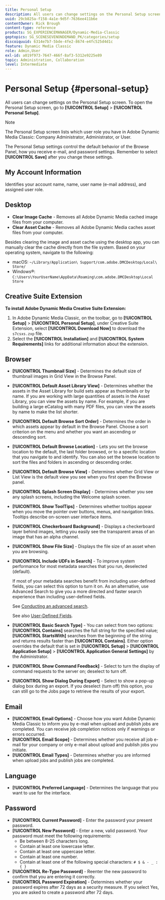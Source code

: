```yaml
---
title: Personal Setup
description: All users can change settings on the Personal Setup screen of Adobe Dynamic Media Classic.
uuid: 29cb825a-f158-4a1e-9d5f-7636ee411b6e
contentOwner: Rick Brough
content-type: reference
products: SG_EXPERIENCEMANAGER/Dynamic-Media-Classic
geptopics: SG_SCENESEVENONDEMAND_PK/categories/setup
discoiquuid: 6314e7b7-5bde-4fe2-8674-e4fc525d4d1c
feature: Dynamic Media Classic
role: Admin,User
exl-id: a019f973-7647-466f-8af3-5312e9225e89
topic: Administration, Collaboration
level: Intermediate
---
```

# Personal Setup {#personal-setup}

All users can change settings on the Personal Setup screen. To open the Personal Setup screen, go to **[!UICONTROL Setup]** > **[!UICONTROL Personal Setup]**.

>[!NOTE]
>
>The Personal Setup screen lists which user role you have in Adobe Dynamic Media Classic: Company Administrator, Administrator, or User.

The Personal Setup settings control the default behavior of the Browse Panel, how you receive e-mail, and password settings. Remember to select **[!UICONTROL Save]** after you change these settings.

## My Account Information

Identifies your account name, name, user name (e-mail address), and assigned user role.

## Desktop

* **Clear Image Cache** - Removes all Adobe Dynamic Media cached image files from your computer.
* **Clear Asset Cache** - Removes all Adobe Dynamic Media caches asset files from your computer.

Besides clearing the image and asset cache using the desktop app, you can manually clear the cache directly from the file system. Based on your operating system, navigate to the following:

* macOS: `~/Library/Application\ Support/com.adobe.DMCDesktop/Local\ Store/`
* Windows®: `C:\Users\YourUserName\AppData\Roaming\com.adobe.DMCDesktop\Local Store`

## Creative Suite Extension

**To install Adobe Dynamic Media Creative Suite Extension:**

1. In Adobe Dynamic Media Classic, on the toolbar, go to **[!UICONTROL Setup]** > **[!UICONTROL Personal Setup]**, under Creative Suite Extension, select **[!UICONTROL Download Now]** to download the `s7csxs.zxp` file. 
1. Select the **[!UICONTROL Installation]** and **[!UICONTROL System Requirements]** links for additional information about the extension.

<!--    A readme file is included at the root of the unzipped file to provide you with additional information about the extension.

1. Depending on your installed operating system, do one of the following: -->

<!-- #### Windows

|If you are running|Do this|
|--- |--- |
|Adobe Illustrator 18 in Adobe Creative Cloud 2014|<ul><li>From the root of the unzipped folder, select CC-2014.</li><li>Depending on the bit version of Adobe Illustrator that you are using, select win32 or win64.</li><li>Select libraries > flame, and then copy `aflame.dll` to Adobe Illustrator's executable folder. For example, `C:\Program Files\Adobe\Adobe Illustrator CC 2014\Support Files\Contents\Windows`. </li></ul><br/>**Note**: This example path is for the 64-bit location; the 32-bit location may fall under Program Files (x86) instead. <br/><ul><li>Return to the same libraries folder, select flamingo, and then copy `aflamingo.dll` to the same Adobe Illustrator executable folder that you used in the previous step. </li><li>Return to the win32 or win64 folder that you selected in step 2, and then copy `AdobeS7FXGFileFormat.aip` to Adobe Illustrator's plug-ins folder. For example, `C:\Program Files\Adobe\Adobe Illustrator CC 2014\Plug-ins\Illustrator Formats`. </li></ul> <br/>**Note**: This example path is for the 64-bit location; the 32-bit location may fall under Program Files (x86) instead.|
|Adobe Illustrator 17 in Adobe Creative Cloud|<ul><li>From the root of the unzipped folder, select CC. </li><li>Depending on the bit version of Adobe Illustrator that you are using, select win32 or win64.</li><li> Copy `AdobeS7FXGFileFormat.aip` to Adobe Illustrator's plug-ins folder. For example, `C:\Program Files\Adobe\Adobe Illustrator CC (64 Bit)\Plug-ins\Illustrator Formats`.</li></ul><br/>**Note**: This example path is for the 64-bit location; the 32-bit location may fall under Program Files (x86) instead.|
|Adobe Illustrator 16 in Adobe Creative Suite 6|<ul><li>From the root of the unzipped folder, select 6.0. </li><li>Depending on the bit version of Adobe Illustrator that you are using, select win32 or win64. </li><li>Copy AdobeS7FXGFileFormat.aip to Adobe Illustrator's plug-ins folder. For example, `C:\Program Files\Adobe\Adobe Illustrator CS6 (64 Bit)\Plug-ins\Illustrator Formats`.</li></ul><br/>**Note**: This example path is for the 64-bit location; the 32-bit location may fall under Program Files (x86) instead.|

#### Mac

|If you are running|Do this|
|--- |--- |
|Adobe Illustrator 18 in Adobe Creative Cloud 2014|<ul><li>From the root of the unzipped folder, select CC-2014 > mac64.</li><li>Select libraries > flame, and then copy the `aflame.framework` folder to Adobe Illustrator package contents folder. For example, `/Applications/Adobe Illustrator CC 2014/ Illustrator.app/Contents/Frameworks/`. (To open Adobe Illustrator’s package contents folder, right-select on the Adobe illustrator CC 2014 icon and select Show Package Contents from context menu).</li><li>Return to the same libraries folder, select `flamingo`, and then copy the `aflamingo.framework` folder to the same Adobe Illustrator package contents folder that you used in the previous step.</li><li>Return to the mac64 folder that you selected in step 1, and then copy the `AdobeS7FXGFileFormat.aip` folder to Adobe Illustrator’s plug-in folder. For example, `/Applications/Adobe Illustrator CC 2014/Plug-ins/Illustrator Formats/`.</li></ul><br/>|
|Adobe Illustrator 17 in Adobe Creative Cloud|<ul><li>From the root of the unzipped folder, select CC > mac64</li><li>Copy the `AdobeS7FXGFileFormat.aip` folder to Adobe Illustrator’s plug-in folder. For example, `/Applications/Adobe Illustrator CC/Plug-ins/Illustrator Formats/`.</li></ul><br/>|
|Adobe Illustrator 16 in Adobe Creative Suite 6|<ul><li>From the root of the unzipped folder, select 6.0 > mac64</li><li>Copy the `AdobeS7FXGFileFormat.aip` folder to Adobe Illustrator’s plug-in folder. For example, `/Applications/Adobe Illustrator CS6/Plug-ins/Illustrator Formats/`.</li></ul>|

The plug-in is now available for you to use in Adobe Illustrator. -->

## Browser

* **[!UICONTROL Thumbnail Size]** - Determines the default size of thumbnail images in Grid View in the Browse Panel.
* **[!UICONTROL Default Asset Library View]** - Determines whether the assets in the Asset Library for build sets appear as thumbnails or by name. If you are working with large quantities of assets in the Asset Library, you can view the assets by name. For example, if you are building a large eCatalog with many PDF files, you can view the assets by name to make the list shorter.
* **[!UICONTROL Default Browse Sort Order]** - Determines the order in which assets appear by default in the Browse Panel. Choose a sort criterion on the menu and whether you want an ascending or descending sort.
* **[!UICONTROL Default Browse Location]** - Lets you set the browse location to the default, the last folder browsed, or to a specific location that you navigate to and identify. You can also set the browse location to sort the files and folders in ascending or descending order.
* **[!UICONTROL Default Browse View]** - Determines whether Grid View or List View is the default view you see when you first open the Browse panel.
* **[!UICONTROL Splash Screen Display]** - Determines whether you see any splash screens, including the Welcome splash screen.
* **[!UICONTROL Show ToolTips]** - Determines whether tooltips appear when you move the pointer over buttons, menus, and navigation links. Tooltips describe on-screen user interface items.
* **[!UICONTROL Checkerboard Background]** - Displays a checkerboard layer behind images, letting you easily see the transparent areas of an image that has an alpha channel.
* **[!UICONTROL Show File Size]** - Displays the file size of an asset when you are browsing.
* **[!UICONTROL Include UDFs in Search]** - To improve system performance for most metadata searches that you run, deselected (default).

  If most of your metadata searches benefit from including user-defined fields, you can select this option to turn it on. As an alternative, use Advanced Search to give you a more directed and faster search experience than including user-defined fields.

  See [Conducting an advanced search](searching-assets.md#conducting_an_advanced_search).

  See also [User-Defined Fields](application-setup.md#user_defined_fields).

* **[!UICONTROL Basic Search Type]** - You can select from two options: **[!UICONTROL Contains]** searches the full string for the specified value; **[!UICONTROL StartsWith]** searches from the beginning of the string and returns results faster than **[!UICONTROL Contains]**. Either option overrides the default that is set in **[!UICONTROL Setup]** > **[!UICONTROL Application Setup]** > **[!UICONTROL Application General Settings]** by the Administrator.
* **[!UICONTROL Show Command Feedback]** - Select to turn the display of command requests to the server on; deselect to turn off.
* **[!UICONTROL Show Dialog During Export]** - Select to show a pop-up dialog box during an export. If you deselect (turn off) this option, you can still go to the Jobs page to retrieve the results of your export.

## Email

* **[!UICONTROL Email Options]** - Choose how you want Adobe Dynamic Media Classic to inform you by e-mail when upload and publish jobs are completed. You can receive job completion notices only if warnings or errors occurred.
* **[!UICONTROL Email Scope]** - Determines whether you receive all job e-mail for your company or only e-mail about upload and publish jobs you initiate.
* **[!UICONTROL Email Types]** - Determines whether you are informed when upload jobs and publish jobs are completed.

## Language

* **[!UICONTROL Preferred Language]** - Determines the language that you want to use for the interface.

## Password

* **[!UICONTROL Current Password]** - Enter the password your present password.
* **[!UICONTROL New Password]** - Enter a new, valid password. Your password must meet the following requirements:
  * Be between 8-25 characters long.
  * Contain at least one lowercase letter.
  * Contain at least one uppercase letter.
  * Contain at least one number.
  * Contain at least one of the following special characters: `# $ & - _ : { }`
* **[!UICONTROL Re-Type Password]** - Reenter the new password to confirm that you are entering it correctly.
* **[!UICONTROL Password Expiration]** - Determines whether your password expires after 72 days as a security measure. If you select Yes, you are asked to create a password after 72 days.
